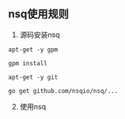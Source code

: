 ## nsq使用规则
1. 源码安装nsq
```
apt-get -y gpm

gpm install

apt-get -y git

go get github.com/nsqio/nsq/...
```
2. 使用nsq
